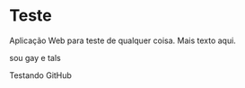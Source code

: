 Teste
=====

Aplicação Web para teste de qualquer coisa. Mais texto aqui.

sou gay e tals

Testando GitHub